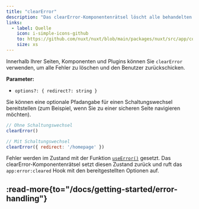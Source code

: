 ```yaml
---
title: "clearError"
description: "Das clearError-Komponentenrätsel löscht alle behandelten Fehler."
links:
  - label: Quelle
    icon: i-simple-icons-github
    to: https://github.com/nuxt/nuxt/blob/main/packages/nuxt/src/app/composables/error.ts
    size: xs
---
```


Innerhalb Ihrer Seiten, Komponenten und Plugins können Sie `clearError` verwenden, um alle Fehler zu löschen und den Benutzer zurückschicken.

**Parameter:**

- `options?: { redirect?: string }`

Sie können eine optionale Pfadangabe für einen Schaltungswechsel bereitstellen (zum Beispiel, wenn Sie zu einer sicheren Seite navigieren möchten).

```js
// Ohne Schaltungswechsel
clearError()

// Mit Schaltungswechsel
clearError({ redirect: '/homepage' })
```

Fehler werden im Zustand mit der Funktion [`useError()`](/docs/api/composables/use-error) gesetzt. Das clearError-Komponentenrätsel setzt diesen Zustand zurück und ruft das `app:error:cleared` Hook mit den bereitgestellten Optionen auf.

:read-more{to="/docs/getting-started/error-handling"}
---